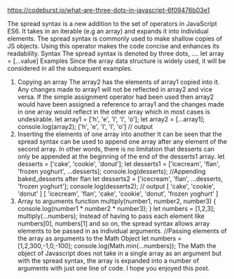https://codeburst.io/what-are-three-dots-in-javascript-6f09476b03e1


The spread syntax is a new addition to the set of operators in JavaScript ES6. It takes in an iterable (e.g an array) and expands it into individual elements.
The spread syntax is commonly used to make shallow copies of JS objects. Using this operator makes the code concise and enhances its readability.
Syntax
The spread syntax is denoted by three dots, ….
let array = [...value]
Examples
Since the array data structure is widely used, it will be considered in all the subsequent examples.
1. Copying an array
The array2 has the elements of array1 copied into it. Any changes made to array1 will not be reflected in array2 and vice versa.
If the simple assignment operator had been used then array2 would have been assigned a reference to array1 and the changes made in one array would reflect in the other array which in most cases is undesirable.
let array1 = ['h', 'e', 'l', 'l', 'o'];
let array2 = [...array1];
console.log(array2);
['h', 'e', 'l', 'l', 'o'] // output
2. Inserting the elements of one array into another
It can be seen that the spread syntax can be used to append one array after any element of the second array. In other words, there is no limitation that desserts can only be appended at the beginning of the end of the desserts1 array.
let desserts = ['cake', 'cookie', 'donut'];
let desserts1 = ['icecream', 'flan', 'frozen yoghurt', ...desserts];
console.log(desserts);
//Appending baked_desserts after flan
let desserts2 = ['icecream', 'flan', ...desserts, 'frozen yoghurt'];
console.log(desserts2);
// output
[ 'cake', 'cookie', 'donut' ]
[ 'icecream', 'flan', 'cake', 'cookie', 'donut', 'frozen yoghurt' ]
3. Array to arguments
function multiply(number1, number2, number3) {
  console.log(number1 * number2 * number3);
}
let numbers = [1,2,3];
multiply(...numbers);
Instead of having to pass each element like numbers[0], numbers[1] and so on, the spread syntax allows array elements to be passed in as individual arguments.
//Passing elements of the array as arguments to the Math Object
let numbers = [1,2,300,-1,0,-100];
console.log(Math.min(...numbers));
The Math the object of Javascript does not take in a single array as an argument but with the spread syntax, the array is expanded into a number of arguments with just one line of code.
I hope you enjoyed this post.